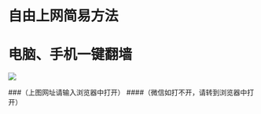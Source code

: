 # 自由上网简易方法
# 电脑、手机一键翻墙

<p><img src="https://camo.githubusercontent.com/538d0cf650e4d6629cc867f71fadd839c9adb7f4/687474703a2f2f662d342e74696e732e686b2f7069632f796a66712d32303136303731356f6b2e706e67"></p> 

###（上图网址请输入浏览器中打开）
####（微信如打不开，请转到浏览器中打开）
